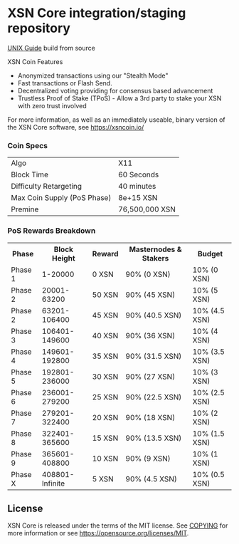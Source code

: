XSN Core integration/staging repository
===============================

[UNIX Guide](https://github.com/X9Developers/XSN/blob/master/doc/build-unix.md) build from source

XSN Coin Features

- Anonymized transactions using our "Stealth Mode"
- Fast transactions or Flash Send.
- Decentralized voting providing for consensus based advancement
- Trustless Proof of Stake (TPoS) - Allow a 3rd party to stake your XSN with zero trust involved

For more information, as well as an immediately useable, binary version of
the XSN Core software, see https://xsncoin.io/

### Coin Specs
<table>
<tr><td>Algo</td><td>X11</td></tr>
<tr><td>Block Time</td><td>60 Seconds</td></tr>
<tr><td>Difficulty Retargeting</td><td>40 minutes</td></tr>
<tr><td>Max Coin Supply (PoS Phase)</td><td>8e+15 XSN</td></tr>
<tr><td>Premine</td><td>76,500,000 XSN</td></tr>
</table>


### PoS Rewards Breakdown

<table>
<th>Phase</th><th>Block Height</th><th>Reward</th><th>Masternodes & Stakers</th><th>Budget</th>
<tr><td>Phase 1</td><td>1-20000</td><td>0 XSN</td><td>90% (0 XSN)</td><td>10% (0 XSN)</td></tr>
<tr><td>Phase 2</td><td>20001-63200</td><td>50 XSN</td><td>90% (45 XSN)</td><td>10% (5 XSN)</td></tr>
<tr><td>Phase 2</td><td>63201-106400</td><td>45 XSN</td><td>90% (40.5 XSN)</td><td>10% (4.5 XSN)</td></tr>
<tr><td>Phase 3</td><td>106401-149600</td><td>40 XSN</td><td>90% (36 XSN)</td><td>10% (4 XSN)</td></tr>
<tr><td>Phase 4</td><td>149601-192800</td><td>35 XSN</td><td>90% (31.5 XSN)</td><td>10% (3.5 XSN)</td></tr>
<tr><td>Phase 5</td><td>192801-236000</td><td>30 XSN</td><td>90% (27 XSN)</td><td>10% (3 XSN)</td></tr>
<tr><td>Phase 6</td><td>236001-279200</td><td>25 XSN</td><td>90% (22.5 XSN)</td><td>10% (2.5 XSN)</td></tr>
<tr><td>Phase 7</td><td>279201-322400</td><td>20 XSN</td><td>90% (18 XSN)</td><td>10% (2 XSN)</td></tr>
<tr><td>Phase 8</td><td>322401-365600</td><td>15 XSN</td><td>90% (13.5 XSN)</td><td>10% (1.5 XSN)</td></tr>
<tr><td>Phase 9</td><td>365601-408800</td><td>10 XSN</td><td>90% (9 XSN)</td><td>10% (1 XSN)</td></tr>
<tr><td>Phase X</td><td>408801-Infinite</td><td>5 XSN</td><td>90% (4.5 XSN)</td><td>10% (0.5 XSN)</td></tr>
</table>


License
-------

XSN Core is released under the terms of the MIT license. See [COPYING](COPYING) for more
information or see https://opensource.org/licenses/MIT.

